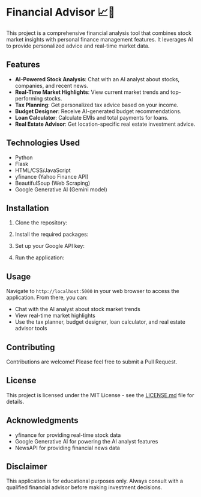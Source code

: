 # Financial Advisor 📈🤖

This project is a comprehensive financial analysis tool that combines stock market insights with personal finance management features. It leverages AI to provide personalized advice and real-time market data.

## Features

- **AI-Powered Stock Analysis**: Chat with an AI analyst about stocks, companies, and recent news.
- **Real-Time Market Highlights**: View current market trends and top-performing stocks.
- **Tax Planning**: Get personalized tax advice based on your income.
- **Budget Designer**: Receive AI-generated budget recommendations.
- **Loan Calculator**: Calculate EMIs and total payments for loans.
- **Real Estate Advisor**: Get location-specific real estate investment advice.

## Technologies Used

- Python
- Flask
- HTML/CSS/JavaScript
- yfinance (Yahoo Finance API)
- BeautifulSoup (Web Scraping)
- Google Generative AI (Gemini model)

## Installation

1. Clone the repository:

2. Install the required packages:

3. Set up your Google API key:

4. Run the application:

## Usage

Navigate to `http://localhost:5000` in your web browser to access the application. From there, you can:

- Chat with the AI analyst about stock market trends
- View real-time market highlights
- Use the tax planner, budget designer, loan calculator, and real estate advisor tools

## Contributing

Contributions are welcome! Please feel free to submit a Pull Request.

## License

This project is licensed under the MIT License - see the [LICENSE.md](LICENSE.md) file for details.

## Acknowledgments

- yfinance for providing real-time stock data
- Google Generative AI for powering the AI analyst features
- NewsAPI for providing financial news data

## Disclaimer

This application is for educational purposes only. Always consult with a qualified financial advisor before making investment decisions.
